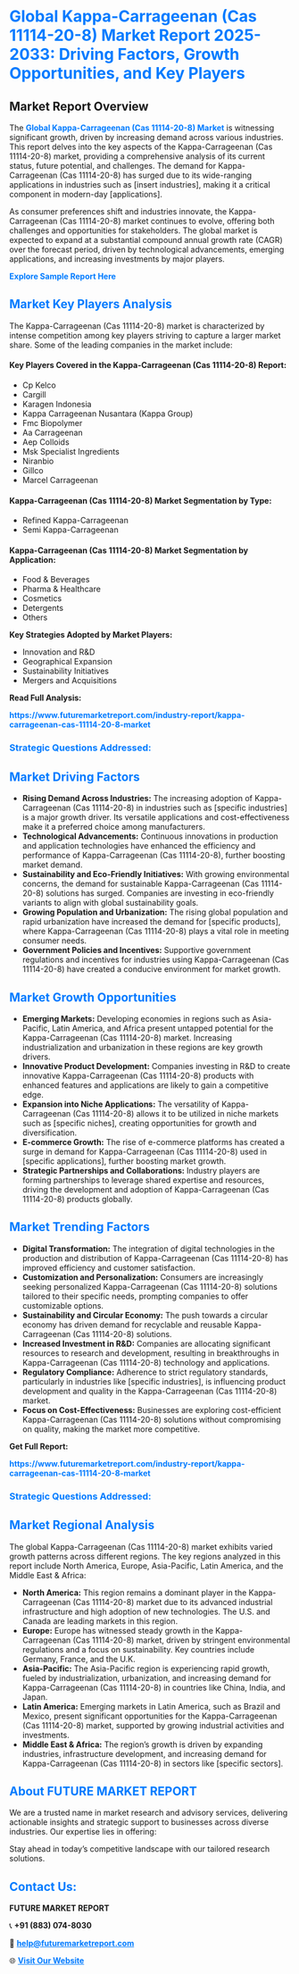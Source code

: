 <h1 style="color: #007BFF;">Global Kappa-Carrageenan (Cas 11114-20-8) Market Report 2025-2033: Driving Factors, Growth Opportunities, and Key Players</h1>

<section id="overview">
<h2>Market Report Overview</h2>
<p>The <a href="https://www.futuremarketreport.com/industry-report/kappa-carrageenan-cas-11114-20-8-market" style="color: #007BFF; text-decoration: none;"><strong>Global Kappa-Carrageenan (Cas 11114-20-8) Market</strong></a> is witnessing significant growth, driven by increasing demand across various industries. This report delves into the key aspects of the Kappa-Carrageenan (Cas 11114-20-8) market, providing a comprehensive analysis of its current status, future potential, and challenges. The demand for Kappa-Carrageenan (Cas 11114-20-8) has surged due to its wide-ranging applications in industries such as [insert industries], making it a critical component in modern-day [applications].</p>
<p>As consumer preferences shift and industries innovate, the Kappa-Carrageenan (Cas 11114-20-8) market continues to evolve, offering both challenges and opportunities for stakeholders. The global market is expected to expand at a substantial compound annual growth rate (CAGR) over the forecast period, driven by technological advancements, emerging applications, and increasing investments by major players.</p>
</section>

<section id="overview">
<p><a href="https://www.futuremarketreport.com/request-sample/reportId=29795" style="color: #007BFF; text-decoration: none;"><strong>Explore Sample Report Here</strong></a></p>
</section>

<section id="key-players">
<h2 style="color: #007BFF;">Market Key Players Analysis</h2>
<p>The Kappa-Carrageenan (Cas 11114-20-8) market is characterized by intense competition among key players striving to capture a larger market share. Some of the leading companies in the market include:</p>
<h4>Key Players Covered in the Kappa-Carrageenan (Cas 11114-20-8) Report:</h4>
<ul><li>Cp Kelco</li><li>Cargill</li><li>Karagen Indonesia</li><li>Kappa Carrageenan Nusantara (Kappa Group)</li><li>Fmc Biopolymer</li><li>Aa Carrageenan</li><li>Aep Colloids</li><li>Msk Specialist Ingredients</li><li>Niranbio</li><li>Gillco</li><li>Marcel Carrageenan</li></ul>
<h4>Kappa-Carrageenan (Cas 11114-20-8) Market Segmentation by Type:</h4>
<ul><li>Refined Kappa-Carrageenan</li><li>Semi Kappa-Carrageenan</li></ul>

<h4>Kappa-Carrageenan (Cas 11114-20-8) Market Segmentation by Application:</h4>
<ul><li>Food &amp; Beverages</li><li>Pharma &amp; Healthcare</li><li>Cosmetics</li><li>Detergents</li><li>Others</li></ul>
<p><strong>Key Strategies Adopted by Market Players:</strong></p>
<ul>
<li>Innovation and R&D</li>
<li>Geographical Expansion</li>
<li>Sustainability Initiatives</li>
<li>Mergers and Acquisitions</li>
</ul>
</section>

<section>
<p><strong>Read Full Analysis: </strong></p><a href="https://www.futuremarketreport.com/industry-report/kappa-carrageenan-cas-11114-20-8-market" style="color: #007BFF; text-decoration: none;"><strong>https://www.futuremarketreport.com/industry-report/kappa-carrageenan-cas-11114-20-8-market</strong></a>
<h3 style="color: #007BFF;">Strategic Questions Addressed:</h3>
</section>

<section id="driving-factors">
<h2 style="color: #007BFF;">Market Driving Factors</h2>
<ul>
<li><strong>Rising Demand Across Industries:</strong> The increasing adoption of Kappa-Carrageenan (Cas 11114-20-8) in industries such as [specific industries] is a major growth driver. Its versatile applications and cost-effectiveness make it a preferred choice among manufacturers.</li>
<li><strong>Technological Advancements:</strong> Continuous innovations in production and application technologies have enhanced the efficiency and performance of Kappa-Carrageenan (Cas 11114-20-8), further boosting market demand.</li>
<li><strong>Sustainability and Eco-Friendly Initiatives:</strong> With growing environmental concerns, the demand for sustainable Kappa-Carrageenan (Cas 11114-20-8) solutions has surged. Companies are investing in eco-friendly variants to align with global sustainability goals.</li>
<li><strong>Growing Population and Urbanization:</strong> The rising global population and rapid urbanization have increased the demand for [specific products], where Kappa-Carrageenan (Cas 11114-20-8) plays a vital role in meeting consumer needs.</li>
<li><strong>Government Policies and Incentives:</strong> Supportive government regulations and incentives for industries using Kappa-Carrageenan (Cas 11114-20-8) have created a conducive environment for market growth.</li>
</ul>
</section>

<section id="growth-opportunities">
<h2 style="color: #007BFF;">Market Growth Opportunities</h2>
<ul>
<li><strong>Emerging Markets:</strong> Developing economies in regions such as Asia-Pacific, Latin America, and Africa present untapped potential for the Kappa-Carrageenan (Cas 11114-20-8) market. Increasing industrialization and urbanization in these regions are key growth drivers.</li>
<li><strong>Innovative Product Development:</strong> Companies investing in R&D to create innovative Kappa-Carrageenan (Cas 11114-20-8) products with enhanced features and applications are likely to gain a competitive edge.</li>
<li><strong>Expansion into Niche Applications:</strong> The versatility of Kappa-Carrageenan (Cas 11114-20-8) allows it to be utilized in niche markets such as [specific niches], creating opportunities for growth and diversification.</li>
<li><strong>E-commerce Growth:</strong> The rise of e-commerce platforms has created a surge in demand for Kappa-Carrageenan (Cas 11114-20-8) used in [specific applications], further boosting market growth.</li>
<li><strong>Strategic Partnerships and Collaborations:</strong> Industry players are forming partnerships to leverage shared expertise and resources, driving the development and adoption of Kappa-Carrageenan (Cas 11114-20-8) products globally.</li>
</ul>
</section>

<section id="trending-factors">
<h2 style="color: #007BFF;">Market Trending Factors</h2>
<ul>
<li><strong>Digital Transformation:</strong> The integration of digital technologies in the production and distribution of Kappa-Carrageenan (Cas 11114-20-8) has improved efficiency and customer satisfaction.</li>
<li><strong>Customization and Personalization:</strong> Consumers are increasingly seeking personalized Kappa-Carrageenan (Cas 11114-20-8) solutions tailored to their specific needs, prompting companies to offer customizable options.</li>
<li><strong>Sustainability and Circular Economy:</strong> The push towards a circular economy has driven demand for recyclable and reusable Kappa-Carrageenan (Cas 11114-20-8) solutions.</li>
<li><strong>Increased Investment in R&D:</strong> Companies are allocating significant resources to research and development, resulting in breakthroughs in Kappa-Carrageenan (Cas 11114-20-8) technology and applications.</li>
<li><strong>Regulatory Compliance:</strong> Adherence to strict regulatory standards, particularly in industries like [specific industries], is influencing product development and quality in the Kappa-Carrageenan (Cas 11114-20-8) market.</li>
<li><strong>Focus on Cost-Effectiveness:</strong> Businesses are exploring cost-efficient Kappa-Carrageenan (Cas 11114-20-8) solutions without compromising on quality, making the market more competitive.</li>
</ul>
</section>

<section>
<p><strong>Get Full Report: </strong></p><a href="https://www.futuremarketreport.com/industry-report/kappa-carrageenan-cas-11114-20-8-market" style="color: #007BFF; text-decoration: none;"><strong>https://www.futuremarketreport.com/industry-report/kappa-carrageenan-cas-11114-20-8-market</strong></a>
<h3 style="color: #007BFF;">Strategic Questions Addressed:</h3>
</section>


<section id="regional-analysis">
<h2 style="color: #007BFF;">Market Regional Analysis</h2>
<p>The global Kappa-Carrageenan (Cas 11114-20-8) market exhibits varied growth patterns across different regions. The key regions analyzed in this report include North America, Europe, Asia-Pacific, Latin America, and the Middle East & Africa:</p>
<ul>
<li><strong>North America:</strong> This region remains a dominant player in the Kappa-Carrageenan (Cas 11114-20-8) market due to its advanced industrial infrastructure and high adoption of new technologies. The U.S. and Canada are leading markets in this region.</li>
<li><strong>Europe:</strong> Europe has witnessed steady growth in the Kappa-Carrageenan (Cas 11114-20-8) market, driven by stringent environmental regulations and a focus on sustainability. Key countries include Germany, France, and the U.K.</li>
<li><strong>Asia-Pacific:</strong> The Asia-Pacific region is experiencing rapid growth, fueled by industrialization, urbanization, and increasing demand for Kappa-Carrageenan (Cas 11114-20-8) in countries like China, India, and Japan.</li>
<li><strong>Latin America:</strong> Emerging markets in Latin America, such as Brazil and Mexico, present significant opportunities for the Kappa-Carrageenan (Cas 11114-20-8) market, supported by growing industrial activities and investments.</li>
<li><strong>Middle East & Africa:</strong> The region’s growth is driven by expanding industries, infrastructure development, and increasing demand for Kappa-Carrageenan (Cas 11114-20-8) in sectors like [specific sectors].</li>
</ul>
</section>

<footer>
<h2 style="color: #007BFF;">About FUTURE MARKET REPORT</h2>
<p>We are a trusted name in market research and advisory services, delivering actionable insights and strategic support to businesses across diverse industries. Our expertise lies in offering:</p>

<p>Stay ahead in today’s competitive landscape with our tailored research solutions.</p>

<h2 style="color: #007BFF;">Contact Us:</h2>
<p><strong>FUTURE MARKET REPORT</strong></p>
<p>📞 <strong>+91 (883) 074-8030</strong></p>
<p>📧 <strong><a href="mailto:help@futuremarketreport.com" style="color: #007BFF;">help@futuremarketreport.com</a></strong></p>
<p>🌐 <strong><a href="https://www.futuremarketreport.com/" style="color: #007BFF;">Visit Our Website</a></strong></p>
</footer>